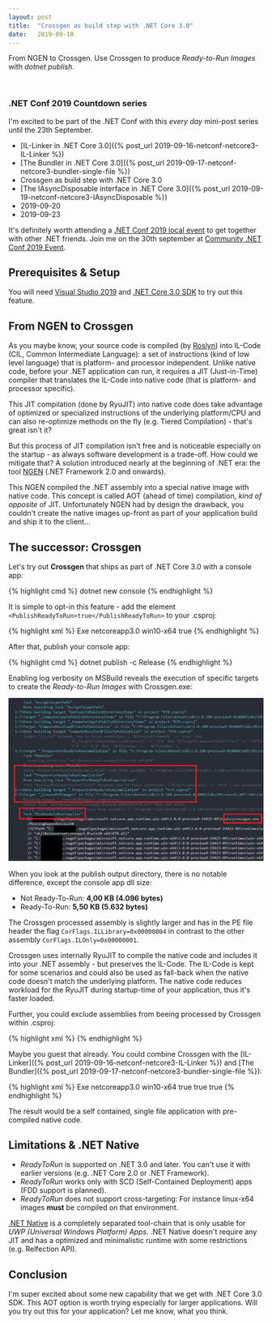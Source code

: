 ```yaml
---
layout: post
title:  "Crossgen as build step with .NET Core 3.0"
date:   2019-09-18
---
```


<p class="intro">
    <span class="dropcap">F</span>rom NGEN to Crossgen. 
    Use Crossgen to produce <i>Ready-to-Run Images</i> with <i>dotnet publish</i>.
</p>

<br/>

### .NET Conf 2019 Countdown series

I'm excited to be part of the .NET Conf with this *every day* mini-post series until the 23th September.

* [IL-Linker in .NET Core 3.0]({% post_url 2019-09-16-netconf-netcore3-IL-Linker %})
* [The Bundler in .NET Core 3.0]({% post_url 2019-09-17-netconf-netcore3-bundler-single-file %})
* Crossgen as build step with .NET Core 3.0
* [The IAsyncDisposable interface in .NET Core 3.0]({% post_url 2019-09-19-netconf-netcore3-IAsyncDisposable %})
* 2019-09-20
* 2019-09-23

It's definitely worth attending a [.NET Conf 2019 local event](https://www.dotnetconf.net/local-events) to get together with other .NET friends.
Join me on the 30th september at [Community .NET Conf 2019 Event](https://www.meetup.com/de-DE/Basel-NET-User-Group/events/264124718/).

## Prerequisites & Setup

You will need [Visual Studio 2019](https://visualstudio.microsoft.com/vs/preview/) and [.NET Core 3.0 SDK](https://dotnet.microsoft.com/download/dotnet-core/3.0) to try out this feature.

## From NGEN to Crossgen

As you maybe know, your source code is compiled (by [Roslyn](https://github.com/dotnet/roslyn/)) into IL-Code (CIL, Common Intermediate Language): a set of instructions (kind of low level language) that is platform- and processor independent. Unlike native code, before your .NET application can run, it requires a JIT (Just-in-Time) compiler that translates the IL-Code into native code (that is platform- and processor specific). 

This JIT compilation (done by RyuJIT) into native code does take advantage of optimized or specialized instructions of the underlying platform/CPU and can also re-optimize methods on the fly (e.g. Tiered Compilation) - that's great isn't it?

But this process of JIT compilation isn't free and is noticeable especially on the startup - as always software development is a trade-off.
How could we mitigate that? A solution introduced nearly at the beginning of .NET era: the tool [NGEN](https://docs.microsoft.com/en-us/dotnet/framework/tools/ngen-exe-native-image-generator) (.NET Framework 2.0 and onwards).

This NGEN compiled the .NET assembly into a special native image with native code. This concept is called AOT (ahead of time) compilation, *kind of opposite* of JIT. Unfortunately NGEN had by design the drawback, you couldn't create the native images up-front as part of your application build and ship it to the client...

## The successor: Crossgen

Let's try out **Crossgen** that ships as part of .NET Core 3.0 with a console app:

{% highlight cmd %}
    dotnet new console
{% endhighlight %}

It is simple to opt-in this feature - add the element `<PublishReadyToRun>true</PublishReadyToRun>` to your .csproj:

{% highlight xml %}
<Project Sdk="Microsoft.NET.Sdk">
  <PropertyGroup>
    <OutputType>Exe</OutputType>
    <TargetFramework>netcoreapp3.0</TargetFramework>
    <RuntimeIdentifier>win10-x64</RuntimeIdentifier>
    <PublishReadyToRun>true</PublishReadyToRun>
  </PropertyGroup>
</Project>
{% endhighlight %}

After that, publish your console app:

{% highlight cmd %}
    dotnet publish -c Release
{% endhighlight %}

Enabling log verbosity on MSBuild reveals the execution of specific targets to create the *Ready-to-Run Images* with Crossgen.exe:

![msbuild-rtr-targets](/assets/img/netconf-netcore3-crossgen/msbuild-rtr-targets.png)

When you look at the publish output directory, there is no notable difference, except the console app dll size:

* Not Ready-To-Run: **4,00 KB (4.096 bytes)**
* Ready-To-Run: **5,50 KB (5.632 bytes)**

The Crossgen processed assembly is slightly larger and has in the PE file header the flag `CorFlags.ILLibrary=0x00000004` in contrast to the other assembly `CorFlags.ILOnly=0x00000001`.

Crossgen uses internally RyuJIT to compile the native code and includes it into your .NET assembly - but preserves the IL-Code. The IL-Code is kept for some scenarios and could also be used as fall-back when the native code doesn't match the underlying platform. The native code reduces workload for the RyuJIT during startup-time of your application, thus it's faster loaded.

Further, you could exclude assemblies from beeing processed by Crossgen within .csproj:

{% highlight xml %}
<ItemGroup>
  <PublishReadyToRunExclude Include="MyAssembly.dll" />
</ItemGroup>
{% endhighlight %}

Maybe you guest that already. You could combine Crossgen with the [IL-Linker]({% post_url 2019-09-16-netconf-netcore3-IL-Linker %}) and [The Bundler]({% post_url 2019-09-17-netconf-netcore3-bundler-single-file %}):

{% highlight xml %}
<Project Sdk="Microsoft.NET.Sdk">
  <PropertyGroup>
    <OutputType>Exe</OutputType>
    <TargetFramework>netcoreapp3.0</TargetFramework>
    <RuntimeIdentifier>win10-x64</RuntimeIdentifier>
    <PublishSingleFile>true</PublishSingleFile>
    <PublishTrimmed>true</PublishTrimmed>
    <PublishReadyToRun>true</PublishReadyToRun>
  </PropertyGroup>
</Project>
{% endhighlight %}

The result would be a self contained, single file application with pre-compiled native code.

## Limitations & .NET Native

* *ReadyToRun* is supported on .NET 3.0 and later. You can't use it with earlier versions (e.g. .NET Core 2.0 or .NET Framework).
* *ReadyToRun* works only with SCD (Self-Contained Deployment) apps (FDD support is planned).
* *ReadyToRun* does not support cross-targeting: For instance linux-x64 images **must** be compiled on that environment.

[.NET Native](https://docs.microsoft.com/en-us/dotnet/framework/net-native/) is a completely separated tool-chain that is only usable for *UWP (Universal Windows Platform) Apps*. .NET Native doesn't require any JIT and has a optimized and minimalistic runtime with some restrictions (e.g. Relfection API).

## Conclusion

I'm super excited about some new capability that we get with .NET Core 3.0 SDK.
This AOT option is worth trying especially for larger applications.
Will you try out this for your application? Let me know, what you think.


